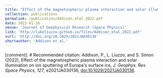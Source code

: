 ```yaml
---
title: "Effect of the magnetospheric plasma interaction and solar illumination on ion sputtering of Europa's surface ice"
collection: publications
permalink: /publication/Addison_etal_2022.pdf
date: 2022-01-16
venue: 'Journal of Geophysical Research (Space Physics)'
link: 'http://lukeliuzzo.github.io/files/Addison_etal_2022.pdf'
xurl: 'http://doi.org/10.1029/2021JA030136'
shortauthor: 'Addison et al.'
---
```


[comment]: # Recommended citation: Addison, P., L. Liuzzo, and S. Simon (2022), Effect of the magnetospheric plasma interaction and solar illumination on ion sputtering of Europa's surface ice, <i>J. Geophys. Res. Space Physics, 127</i>, e2021JA030136, [doi:10.1029/2021JA030136](https://doi.org/10.1029/2021JA030136).
